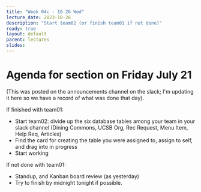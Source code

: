 ```yaml
---
title: "Week 04c - 10.26 Wed"
lecture_date: 2023-10-26
description: "Start team02 (or finish team01 if not done)"
ready: true
layout: default
parent: lectures
slides: 
---
```


# Agenda for section on Friday July 21

(This was posted on the announcements channel on the slack; I'm updating it here so we have a record of what was done that day).

If finished with team01:

* Start team02: divide up the six database tables among your team in your slack channel (Dining Commons, UCSB Org, Rec Request, Menu Item, Help Req, Articles)
* Find the card for creating the table you were assigned to, assign to self, and drag into in progress
* Start working

If not done with team01:
* Standup, and Kanban board review (as yesterday)
* Try to finish by midnight tonight if possible.
